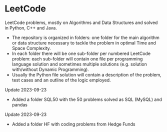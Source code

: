 # LeetCode
LeetCode problems, mostly on Algorithms and Data Structures and solved in Python, C++ and Java.

* The repository is organized in folders: one folder for the main algorithm or data structure necessary to tackle the problem in optimal Time and Space Complexity.
* In  each folder there will be one sub-folder per numbered LeetCode problem: each sub-folder will contain one file per programming language solution and sometimes multiple solutions (e.g. solution with/without Dynamic Programming).
* Usually the Python file solution will contain a description of the problem, test cases and an outline of the logic employed.

Update 2023-09-23
* Added a folder SQL50 with the 50 problems solved as SQL (MySQL) and pandas 

Update 2023-09-23
* Added a folder HF with coding problems from Hedge Funds
